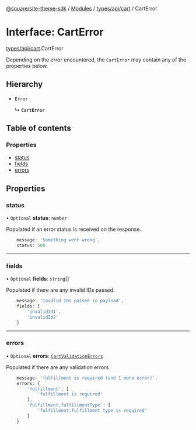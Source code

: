 [@square/site-theme-sdk](../GettingStarted.md) / [Modules](../modules.md) / [types/api/cart](../modules/types_api_cart.md) / CartError

# Interface: CartError

[types/api/cart](../modules/types_api_cart.md).CartError

Depending on the error encountered, the `CartError` may contain any of the properties below.

## Hierarchy

- `Error`

  ↳ **`CartError`**

## Table of contents

### Properties

- [status](types_api_cart.CartError.md#status)
- [fields](types_api_cart.CartError.md#fields)
- [errors](types_api_cart.CartError.md#errors)

## Properties

### status

• `Optional` **status**: `number`

Populated if an error status is received on the response.
```ts
	message: 'Something went wrong',
	status: 500
```

___

### fields

• `Optional` **fields**: `string`[]

Populated if there are any invalid IDs passed.
```ts
	message: 'Invalid IDs passed in payload',
	fields: [
		'invalidId1',
		'invalidId2'
	]
```

___

### errors

• `Optional` **errors**: [`CartValidationErrors`](types_api_cart.CartValidationErrors.md)

Populated if there are any validation errors
```ts
	message: 'fulfillment is required (and 1 more error)',
	errors: {
		'fulfillment': [
			'fulfillment is required'
		],
		'fulfillment.fulfillmentType': [
			'fulfillment.fulfillment type is required'
		]
	}
```
